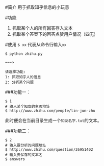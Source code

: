 
#简介
用于抓取知乎信息的小玩意

#功能
1. 抓取某个人的所有回答存入文本
2. 抓取某个答案下的回答点赞用户情况（四无)

#使用
`$ xx` 代表从命令行输入`xx`

```shell
$ python zhihu.py

===>

请选择功能:
1: 抓取知乎人的信息
2: 分析某个问题
```

###功能一：
```shell
$ 1
# 输入某个知友的主页地址
$ http://www.zhihu.com/people/lin-jun-zhu
```

此时便会在当前目录生成一个`知友名字.txt`的文本。

###功能二：
```shell
$ 2
# 输入要分析的问题地址
$ http://www.zhihu.com/question/26951402
# 输入要保存的文本名
$ answers
```